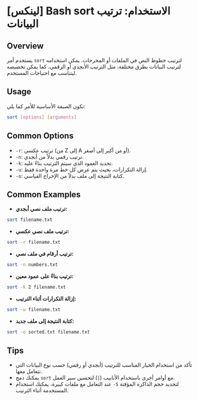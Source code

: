 # [لينكس] Bash sort الاستخدام: ترتيب البيانات

## Overview
يستخدم أمر `sort` لترتيب خطوط النص في الملفات أو المخرجات. يمكن استخدامه لترتيب البيانات بطرق مختلفة، مثل الترتيب الأبجدي أو الرقمي، كما يمكن تخصيصه ليتناسب مع احتياجات المستخدم.

## Usage
تكون الصيغة الأساسية للأمر كما يلي:

```bash
sort [options] [arguments]
```

## Common Options
- `-r`: ترتيب عكسي (من Z إلى A أو من أكبر إلى أصغر).
- `-n`: ترتيب رقمي بدلاً من أبجدي.
- `-k`: تحديد العمود الذي سيتم الترتيب بناءً عليه.
- `-u`: إزالة التكرارات، بحيث يتم عرض كل خط مرة واحدة فقط.
- `-o`: كتابة النتيجة إلى ملف بدلاً من الإخراج القياسي.

## Common Examples
- **ترتيب ملف نصي أبجدي:**
```bash
sort filename.txt
```

- **ترتيب ملف نصي عكسي:**
```bash
sort -r filename.txt
```

- **ترتيب أرقام في ملف نصي:**
```bash
sort -n numbers.txt
```

- **ترتيب بناءً على عمود معين:**
```bash
sort -k 2 filename.txt
```

- **إزالة التكرارات أثناء الترتيب:**
```bash
sort -u filename.txt
```

- **كتابة النتيجة إلى ملف جديد:**
```bash
sort -o sorted.txt filename.txt
```

## Tips
- تأكد من استخدام الخيار المناسب للترتيب (أبجدي أو رقمي) حسب نوع البيانات التي تتعامل معها.
- يمكنك دمج `sort` مع أوامر أخرى باستخدام الأنابيب (`|`) لتحسين سير العمل.
- عند التعامل مع ملفات كبيرة، يمكنك استخدام `-S` لتحديد حجم الذاكرة المؤقتة المستخدمة أثناء الترتيب.